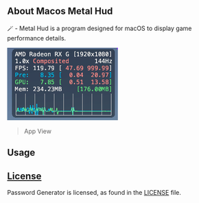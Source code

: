 ## About Macos Metal Hud

🪄 - Metal Hud is a program designed for macOS to display game performance details.

![](/Images/Hud.png)
> App View
> 
## Usage


## [License][license]
Password Generator is licensed, as found in the [LICENSE][license] file.

[license]: LICENSE
